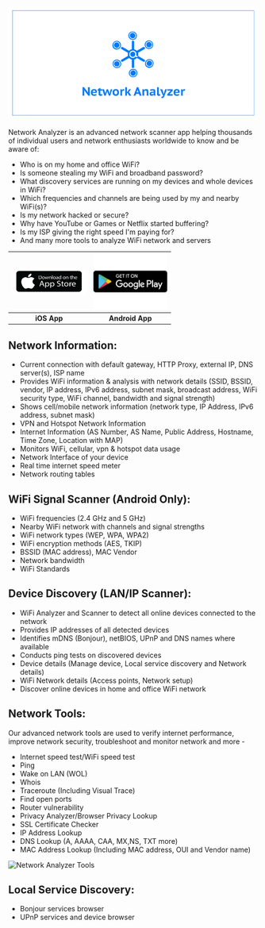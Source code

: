 ![Network Analyzer](network-analyzer.png)

Network Analyzer is an advanced network scanner app helping thousands of individual users and network enthusiasts worldwide to know and be aware of: 

- Who is on my home and office WiFi?
- Is someone stealing my WiFi and broadband password?
- What discovery services are running on my devices and whole devices in WiFi?
- Which frequencies and channels are being used by my and nearby WiFi(s)?
- Is my network hacked or secure? 
- Why have YouTube or Games or Netflix started buffering?
- Is my ISP giving the right speed I'm paying for?
- And many more tools to analyze WiFi network and servers

| <a href="https://apps.apple.com/us/app/network-analyzer-WiFi-scanner/id6475303256"><img src="app-store.png" alt="App Store" width="150"></a> | <a href="https://play.google.com/store/apps/details?id=com.appsinception.networkinfo"><img src="play-store.png" alt="Play Store" width="150"></a> |
|:---:|:---:|
| **iOS App** | **Android App** |

<h2>Network Information:</h2>

- Current connection with default gateway, HTTP Proxy, external IP, DNS server(s), ISP name
- Provides WiFi information & analysis with network details (SSID, BSSID, vendor, IP address, IPv6 address, subnet mask, broadcast address, WiFi security type, WiFi channel, bandwidth and signal strength)
- Shows cell/mobile network information (network type, IP Address, IPv6 address, subnet mask)
- VPN and Hotspot Network Information
- Internet Information (AS Number, AS Name, Public Address, Hostname, Time Zone, Location with MAP)
- Monitors WiFi, cellular, vpn & hotspot data usage
- Network Interface of your device
- Real time internet speed meter
- Network routing tables

<h2>WiFi Signal Scanner (Android Only):</h2>

- WiFi frequencies (2.4 GHz and 5 GHz)
- Nearby WiFi network with channels and signal strengths
- WiFi network types (WEP, WPA, WPA2)
- WiFi encryption methods (AES, TKIP)
- BSSID (MAC address), MAC Vendor
- Network bandwidth
- WiFi Standards

<h2>Device Discovery (LAN/IP Scanner):</h2>

- WiFi Analyzer and Scanner to detect all online devices connected to the network
- Provides IP addresses of all detected devices
- Identifies mDNS (Bonjour), netBIOS, UPnP and DNS names where available
- Conducts ping tests on discovered devices
- Device details (Manage device, Local service discovery and Network details)
- WiFi Network details (Access points, Network setup)
- Discover online devices in home and office WiFi network

<h2>Network Tools:</h2>

Our advanced network tools are used to verify internet performance, improve network security, troubleshoot and monitor network and more -

- Internet speed test/WiFi speed test
- Ping
- Wake on LAN (WOL)
- Whois
- Traceroute (Including Visual Trace)
- Find open ports
- Router vulnerability
- Privacy Analyzer/Browser Privacy Lookup
- SSL Certificate Checker
- IP Address Lookup
- DNS Lookup (A, AAAA, CAA, MX,NS, TXT more)
- MAC Address Lookup (Including MAC address, OUI and Vendor name)

![Network Analyzer Tools](network-analyzer-tools.png)

<h2>Local Service Discovery:</h2>

- Bonjour services browser
- UPnP services and device browser

